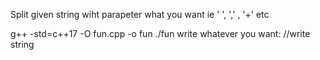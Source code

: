 Split given string wiht parapeter what you want ie ' ', ',' , '+' etc


g++ -std=c++17 -O  fun.cpp -o fun
./fun
write whatever you want:
//write string
